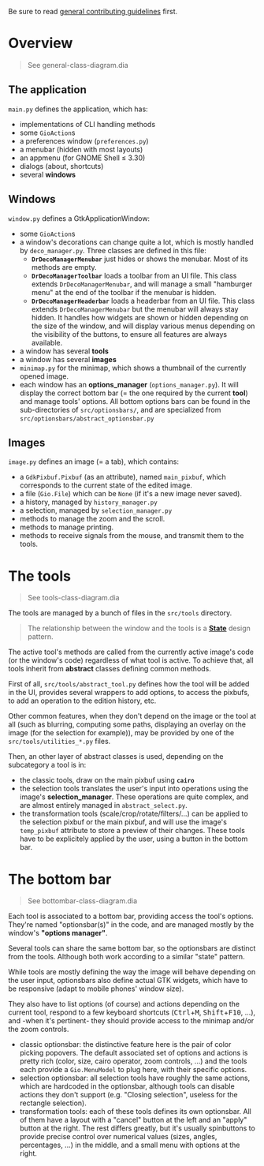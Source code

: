 
Be sure to read [general contributing guidelines](../CONTRIBUTING.md#contribute-to-the-code)
first.

<!--[TOC]-->
<!--XXX quand un objet retient qui l'a invoqué, c'est tjrs de la compo ??-->

# Overview

>See general-class-diagram.dia

## The application

`main.py` defines the application, which has:

- implementations of CLI handling methods
- some `GioAction`s
- a preferences window (`preferences.py`)
- a menubar (hidden with most layouts)
- an appmenu (for GNOME Shell ≤ 3.30)
- dialogs (about, shortcuts)
- several **windows**

## Windows

`window.py` defines a GtkApplicationWindow:

- some `GioAction`s
- a window's decorations can change quite a lot, which is mostly handled by
`deco_manager.py`. Three classes are defined in this file:
	- **`DrDecoManagerMenubar`** just hides or shows the menubar. Most of its
	methods are empty.
	- **`DrDecoManagerToolbar`** loads a toolbar from an UI file. This class
	extends `DrDecoManagerMenubar`, and will manage a small "hamburger menu" at
	the end of the toolbar if the menubar is hidden.
	- **`DrDecoManagerHeaderbar`** loads a headerbar from an UI file. This class
	extends `DrDecoManagerMenubar` but the menubar will always stay hidden.
	It handles how widgets are shown or hidden depending on the size of the
	window, and will display various menus depending on the visibility of the
	buttons, to ensure all features are always available.
- a window has several **tools**
- a window has several **images**
- `minimap.py` for the minimap, which shows a thumbnail of the currently opened image.
- each window has an **options_manager** (`options_manager.py`). It will display
the correct bottom bar (= the one required by the current **tool**) and manage
tools' options. All bottom options bars can be found in the sub-directories of
`src/optionsbars/`, and are specialized from `src/optionsbars/abstract_optionsbar.py`

## Images

`image.py` defines an image (= a tab), which contains:

- a `GdkPixbuf.Pixbuf` (as an attribute), named `main_pixbuf`, which corresponds
to the current state of the edited image.
- a file (`Gio.File`) which can be `None` (if it's a new image never saved).
- a history, managed by `history_manager.py`
- a selection, managed by `selection_manager.py`
- methods to manage the zoom and the scroll.
- methods to manage printing.
- methods to receive signals from the mouse, and transmit them to the tools.

# The tools

>See tools-class-diagram.dia

The tools are managed by a bunch of files in the `src/tools` directory.

>The relationship between the window and the tools is a
**[State](https://en.wikipedia.org/wiki/State_pattern)** design pattern.

The active tool's methods are called from the currently active image's code (or
the window's code) regardless of what tool is active. To achieve that, all tools
inherit from **abstract** classes defining common methods.

First of all, `src/tools/abstract_tool.py` defines how the tool will be added in
the UI, provides several wrappers to add options, to access the pixbufs, to add
an operation to the edition history, etc.

Other common features, when they don't depend on the image or the tool at all
(such as blurring, computing some paths, displaying an overlay on the image (for
the selection for example)), may be provided by one of the
`src/tools/utilities_*.py` files.

Then, an other layer of abstract classes is used, depending on the subcategory a
tool is in:

- the classic tools, draw on the main pixbuf using **`cairo`**
- the selection tools translates the user's input into operations using the
image's **selection_manager**. These operations are quite complex, and are
almost entirely managed in `abstract_select.py`.
- the transformation tools (scale/crop/rotate/filters/…) can be applied to the
selection pixbuf or the main pixbuf, and will use the image's `temp_pixbuf`
attribute to store a preview of their changes. These tools have to be
explicitely applied by the user, using a button in the bottom bar.

# The bottom bar

>See bottombar-class-diagram.dia

Each tool is associated to a bottom bar, providing access the tool's options.
They're named "optionsbar(s)" in the code, and are managed mostly by the
window's **"options manager"**.

Several tools can share the same bottom bar, so the optionsbars are distinct
from the tools. Although both work according to a similar "state" pattern.

While tools are mostly defining the way the image will behave depending on the
user input, optionsbars also define actual GTK widgets, which have to be
responsive (adapt to mobile phones' window size).

They also have to list options (of course) and actions depending on the current
tool, respond to a few keyboard shortcuts (<kbd>Ctrl</kbd>+<kbd>M</kbd>,
<kbd>Shift</kbd>+<kbd>F10</kbd>, …), and -when it's pertinent- they should
provide access to the minimap and/or the zoom controls.

- classic optionsbar: the distinctive feature here is the pair of color picking
popovers. The default associated set of options and actions is pretty rich
(color, size, cairo operator, zoom controls, …) and the tools each provide a
`Gio.MenuModel` to plug here, with their specific options.
- selection optionsbar: all selection tools have roughly the same actions, which
are hardcoded in the optionsbar, although tools can disable actions they don't
support (e.g. "Closing selection", useless for the rectangle selection).
- transformation tools: each of these tools defines its own optionsbar. All of
them have a layout with a "cancel" button at the left and an "apply" button at
the right. The rest differs greatly, but it's usually spinbuttons to provide
precise control over numerical values (sizes, angles, percentages, …) in the
middle, and a small menu with options at the right.


